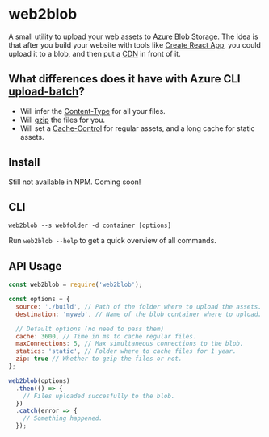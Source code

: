 # web2blob

A small utility to upload your web assets to [Azure Blob Storage](https://azure.microsoft.com/en-us/services/storage/blobs/). The idea is that after you build your website with tools like [Create React App](https://github.com/facebook/create-react-app), you could upload it to a blob, and then put a [CDN](https://azure.microsoft.com/en-us/services/cdn/) in front of it.

## What differences does it have with Azure CLI [upload-batch](https://docs.microsoft.com/en-us/cli/azure/storage/blob?view=azure-cli-latest#az-storage-blob-upload-batch)?

* Will infer the [Content-Type](https://developer.mozilla.org/en-US/docs/Web/HTTP/Headers/Content-Type) for all your files.
* Will [gzip](https://developer.mozilla.org/en-US/docs/Glossary/GZip_compression) the files for you.
* Will set a [Cache-Control](https://developer.mozilla.org/en-US/docs/Web/HTTP/Headers/Cache-Control) for regular assets, and a long cache for static assets.

## Install

Still not available in NPM. Coming soon!

## CLI

```console
web2blob --s webfolder -d container [options]
```

Run `web2blob --help` to get a quick overview of all commands.

## API Usage

```js
const web2blob = require('web2blob');

const options = {
  source: './build', // Path of the folder where to upload the assets.
  destination: 'myweb', // Name of the blob container where to upload.

  // Default options (no need to pass them)
  cache: 3600, // Time in ms to cache regular files.
  maxConnections: 5, // Max simultaneous connections to the blob.
  statics: 'static', // Folder where to cache files for 1 year.
  zip: true // Whether to gzip the files or not.
};

web2blob(options)
  .then(() => {
    // Files uploaded succesfully to the blob.
  })
  .catch(error => {
    // Something happened.
  });
```
